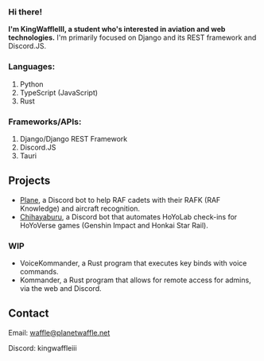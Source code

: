 ### Hi there!

**I'm KingWaffleIII, a student who's interested in aviation and web technologies.**
I'm primarily focused on Django and its REST framework and Discord.JS.

### Languages:
1. Python
2. TypeScript (JavaScript)
3. Rust

### Frameworks/APIs:
1. Django/Django REST Framework
2. Discord.JS
4. Tauri

## Projects
- [Plane](https://github.com/KingWaffleIII/plane), a Discord bot to help RAF cadets with their RAFK (RAF Knowledge) and aircraft recognition.
- [Chihayaburu](https://github.com/KingWaffleIII/chihayaburu), a Discord bot that automates HoYoLab check-ins for HoYoVerse games (Genshin Impact and Honkai Star Rail).

### WIP
- VoiceKommander, a Rust program that executes key binds with voice commands.
- Kommander, a Rust program that allows for remote access for admins, via the web and Discord.

## Contact
Email: waffle@planetwaffle.net

Discord: kingwaffleiii
